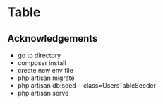 
# Table



## Acknowledgements

 - go to directory
 - composer install
 - create new env file
 - php artisan migrate
 - php artisan db:seed --class=UsersTableSeeder
 - php artisan serve
